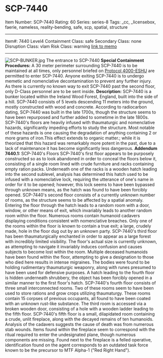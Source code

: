 # SCP-7440
Item Number: SCP-7440
Rating: 60
Series: series-8
Tags: _cc, _licensebox, faerie, nameless, reality-bending, safe, scp, spatial, structure

---

Item#: 7440
Level4
Containment Class:
safe
Secondary Class:
none
Disruption Class:
vlam
Risk Class:
warning
[link to memo](/classification-committee-memo)  

* * *
![SCP-BUNKER.jpg](https://scp-wiki.wdfiles.com/local--files/scp-7440/SCP-BUNKER.jpg)
The entrance to SCP-7440
**Special Containment Procedures:** A 30 meter perimeter surrounding SCP-7440 is to be maintained at all times, only personnel briefed on [Protocol 4000-ESHU](/taboo) are permitted to enter SCP-7440. Anyone exiting SCP-7440 is to undergo memetic and nomenclative decontamination to prevent any further injury.
As there is currently no known way to exit SCP-7440 past the second floor, only D-Class personnel are to be sent inside.
**Description:** SCP-7440 is a bunker located within the Ireland Wood Forest, England, built into the side of a hill. SCP-7440 consists of 5 levels descending 11 meters into the ground, mostly constructed with wood and concrete. According to radiocarbon dating, SCP-7440 was built in the late 1700s, though the structure seems to have been repurposed and further added to sometime in the late 1800s.
SCP-7440's floors are heavily infused with thaumaturgic and nomenclative hazards, significantly impeding efforts to study the structure. Most notable of these hazards is one causing the degradation of anything containing 2 or more grams of iron.This effect extends to organic matter.; while it is theorized that this hazard was remarkably more potent in the past, due to a lack of maintenance it has become significantly less dangerous.
**Addendum 7440.1:** SCP-7440's Floors
SCP-7440's first floor appears to be purposely constructed so as to look abandoned in order to conceal the floors below it, consisting of a single room lined with crude furniture and racks containing empty ration packs. Underneath one of the racks is a wooden hatch leading into the second sublevel, analysis has determined this hatch used to be infused with a nomenclative lock, requiring the utterance of one's name in order for it to be opened; however, this lock seems to have been bypassed through unknown means, as the hatch was found to have been forcibly opened.
SCP-7440's second floor consists of a currently unknown number of rooms, as the structure seems to be affected by a spatial anomaly. Entering the floor through the hatch leads to a random room with a door, window, or other means of exit, which invariably leads to another random room within the floor. Numerous rooms contain humanoid cadavers displaying conditions consistent with nomenclative breaches. Only one of the rooms within the floor is known to contain a true exit; a large, crudely made, hole in the floor dug out by an unknown party.
SCP-7440's third floor has been thaumaturgically enchanted in order to appear as a large forest with incredibly limited visibility. The floor's actual size is currently unknown, as attempting to navigate it invariably induces confusion and causes subjects to become lost within the room. Multiple deceased humanoids have been found within the floor, attempting to give a designation to those who died here results in intense migraines. The bodies were found to be holding rudimentary thaumaturgic weaponry, along with runes presumed to have been used for defensive purposes. A hatch leading to the fourth floor is hidden underneath shrubbery, the object has been forcibly opened in a similar manner to the first floor's hatch.
SCP-7440's fourth floor consists of three small interconnected rooms. Two of these rooms seem to have been used to store rations and grow crops utilizing thaumaturgy. These rooms contain 15 corpses of previous occupants, all found to have been coated with an unknown rust-like substance. The third room is accessed via a broken wooden door, consisting of a hole with a wooden ladder leading to the fifth floor.
SCP-7440's fifth floor is a small, dilapidated room containing a crude, unlit fireplace, along with the decayed remains of ten humanoids. Analysis of the cadavers suggests the cause of death was from numerous stab wounds. Items found within the fireplace seem to correspond with the ritual required to enter the undesignated plane, though numerous components are missing.
Found next to the fireplace is a felled operative, identification found on the agent corresponds to an outdated task force known to be the precursor to MTF Alpha-1 ("Red Right Hand").